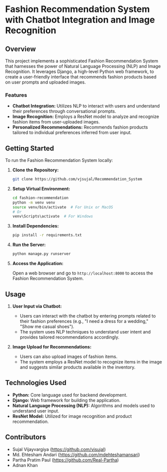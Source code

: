 # Fashion Recommendation System with Chatbot Integration and Image Recognition

## Overview

This project implements a sophisticated Fashion Recommendation System that harnesses the power of Natural Language Processing (NLP) and Image Recognition. It leverages Django, a high-level Python web framework, to create a user-friendly interface that recommends fashion products based on user prompts and uploaded images.

### Features

- **Chatbot Integration:** Utilizes NLP to interact with users and understand their preferences through conversational prompts.
- **Image Recognition:** Employs a ResNet model to analyze and recognize fashion items from user-uploaded images.
- **Personalized Recommendations:** Recommends fashion products tailored to individual preferences inferred from user input.

## Getting Started

To run the Fashion Recommendation System locally:

1. **Clone the Repository:**

    ```bash
    git clone https://github.com/vjsujal/Recommendation_System
    ```

2. **Setup Virtual Environment:**

    ```bash
    cd fashion-recommendation
    python -m venv venv
    source venv/bin/activate  # For Unix or MacOS
    # Or
    venv\Scripts\activate  # For Windows
    ```

3. **Install Dependencies:**

    ```bash
    pip install -r requirements.txt
    ```

4. **Run the Server:**

    ```bash
    python manage.py runserver
    ```

5. **Access the Application:**

    Open a web browser and go to `http://localhost:8000` to access the Fashion Recommendation System.

## Usage

1. **User Input via Chatbot:**

    - Users can interact with the chatbot by entering prompts related to their fashion preferences (e.g., "I need a dress for a wedding," "Show me casual shoes").
    - The system uses NLP techniques to understand user intent and provides tailored recommendations accordingly.

2. **Image Upload for Recommendations:**

    - Users can also upload images of fashion items.
    - The system employs a ResNet model to recognize items in the image and suggests similar products available in the inventory.

## Technologies Used

- **Python:** Core language used for backend development.
- **Django:** Web framework for building the application.
- **Natural Language Processing (NLP):** Algorithms and models used to understand user input.
- **ResNet Model:** Utilized for image recognition and product recommendation.

## Contributors

- Sujal Vijayvargiya (https://github.com/vjsujal)
- Md. Ehtesham Andari (https://github.com/mdehteshamansari)
- Partha Pratim Paul (https://github.com/Real-Partha)
- Adnan Khan
